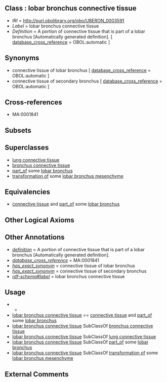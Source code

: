 
## Class : lobar bronchus connective tissue

 * *IRI* = http://purl.obolibrary.org/obo/UBERON_0003591
 * *Label* = lobar bronchus connective tissue
 * *Definition* = A portion of connective tissue that is part of a lobar bronchus [Automatically generated definition]. [ [database_cross_reference](../../ef/oboInOwl#hasDbXref.md) = OBOL:automatic ]

## Synonyms

 * connective tissue of lobar bronchus [ [database_cross_reference](../../ef/oboInOwl#hasDbXref.md) = OBOL:automatic ]
 * connective tissue of secondary bronchus [ [database_cross_reference](../../ef/oboInOwl#hasDbXref.md) = OBOL:automatic ]

## Cross-references

 * MA:0001841

## Subsets


## Superclasses

 * [lung connective tissue](../../UBERON/14/UBERON_0000114.md)
 * [bronchus connective tissue](../../UBERON/92/UBERON_0003592.md)
 * [part_of](../../BFO/50/BFO_0000050.md) some [lobar bronchus](../../UBERON/83/UBERON_0002183.md)
 * [transformation of](../../RO/94/RO_0002494.md) some [lobar bronchus mesenchyme](../../UBERON/84/UBERON_0004884.md)

## Equivalencies

 * [connective tissue](../../UBERON/84/UBERON_0002384.md) and [part_of](../../BFO/50/BFO_0000050.md) some [lobar bronchus](../../UBERON/83/UBERON_0002183.md)

## Other Logical Axioms


## Other Annotations

 * *[definition](../../IAO/15/IAO_0000115.md)* = A portion of connective tissue that is part of a lobar bronchus [Automatically generated definition].
 * *[database_cross_reference](../../ef/oboInOwl#hasDbXref.md)* = MA:0001841
 * *[has_exact_synonym](../../ym/oboInOwl#hasExactSynonym.md)* = connective tissue of lobar bronchus
 * *[has_exact_synonym](../../ym/oboInOwl#hasExactSynonym.md)* = connective tissue of secondary bronchus
 * *[rdf-schema#label](../../el/rdf-schema#label.md)* = lobar bronchus connective tissue

## Usage

 * -
 * [lobar bronchus connective tissue](../../UBERON/91/UBERON_0003591.md) == [connective tissue](../../UBERON/84/UBERON_0002384.md) and [part_of](../../BFO/50/BFO_0000050.md) some [lobar bronchus](../../UBERON/83/UBERON_0002183.md)
 * [lobar bronchus connective tissue](../../UBERON/91/UBERON_0003591.md) SubClassOf [bronchus connective tissue](../../UBERON/92/UBERON_0003592.md)
 * [lobar bronchus connective tissue](../../UBERON/91/UBERON_0003591.md) SubClassOf [lung connective tissue](../../UBERON/14/UBERON_0000114.md)
 * [lobar bronchus connective tissue](../../UBERON/91/UBERON_0003591.md) SubClassOf [part_of](../../BFO/50/BFO_0000050.md) some [lobar bronchus](../../UBERON/83/UBERON_0002183.md)
 * [lobar bronchus connective tissue](../../UBERON/91/UBERON_0003591.md) SubClassOf [transformation of](../../RO/94/RO_0002494.md) some [lobar bronchus mesenchyme](../../UBERON/84/UBERON_0004884.md)

## External Comments

